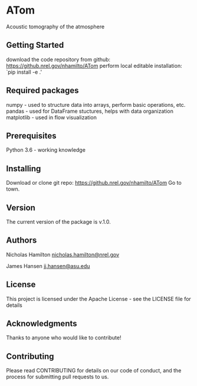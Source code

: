 # ATom
Acoustic tomography of the atmosphere

## Getting Started
download the code repository from github: https://github.nrel.gov/nhamilto/ATom
perform local editable installation:
    `pip install -e .'

## Required packages
numpy - used to structure data into arrays, perform basic operations, etc.
pandas - used for DataFrame stuctures, helps with data organization
matplotlib - used in flow visualization

## Prerequisites
Python 3.6 - working knowledge

## Installing
Download or clone git repo:  https://github.nrel.gov/nhamilto/ATom
Go to town.

## Version
The current version of the package is v.1.0.

## Authors
Nicholas Hamilton
nicholas.hamilton@nrel.gov

James Hansen
jj.hansen@asu.edu

## License
This project is licensed under the Apache License - see the LICENSE file for details

## Acknowledgments
Thanks to anyone who would like to contribute!

## Contributing
Please read CONTRIBUTING for details on our code of conduct, and the process for submitting pull requests to us.
